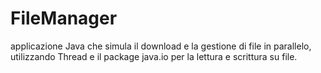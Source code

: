 # FileManager
applicazione Java che simula il download e la gestione di file in parallelo, utilizzando Thread e il package java.io per la lettura e scrittura su file.
